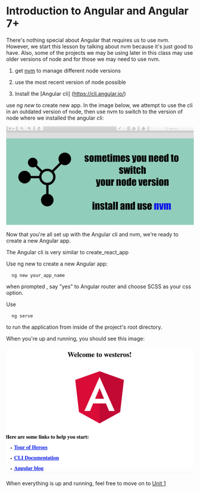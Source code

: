 # Introduction to Angular and Angular 7+

There's nothing special about Angular that requires us to use nvm. However, we start this lesson by talking about nvm because it's just good to have. Also, some of the projects we may be using later in this class may use older versions of node and for those we may need to use nvm.

1. get [nvm](https://github.com/creationix/nvm) to manage different node versions

2. use the most recent version of node possible

3. Install the [Angular cli] (https://cli.angular.io/)


use *ng new* to create new app.  In the image below, we attempt to use the cli in an outdated version of node, then use nvm to switch to the version of node where we installed the angular cli:


![](nvm.gif)


Now that you're all set up with the Angular cli and nvm, we're ready to create a new Angular app.

The Angular cli is very similar to create_react_app

Use ng new to create a new Angular app:

```
  ng new your_app_name

```

when prompted , say "yes" to Angular router and choose SCSS as your css option.

Use
```
  ng serve

```
to run the application from inside of the project's root directory.

When you're up and running, you should see this image:

![](helloWorld.png)

When everything is up and running, feel free to move on to [Unit 1](Unit01/Unit01.md)
